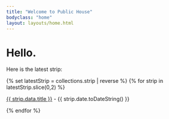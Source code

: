 ```yaml
---
title: "Welcome to Public House"
bodyclass: "home"
layout: layouts/home.html
---
```


# Hello.

Here is the latest strip:

{% set latestStrip = collections.strip | reverse %}
{% for strip in latestStrip.slice(0,2) %}
<p><a href=" {{ strip.url | url }}  ">{{ strip.data.title }}</a> - {{ strip.date.toDateString() }}</p>
{% endfor  %}
